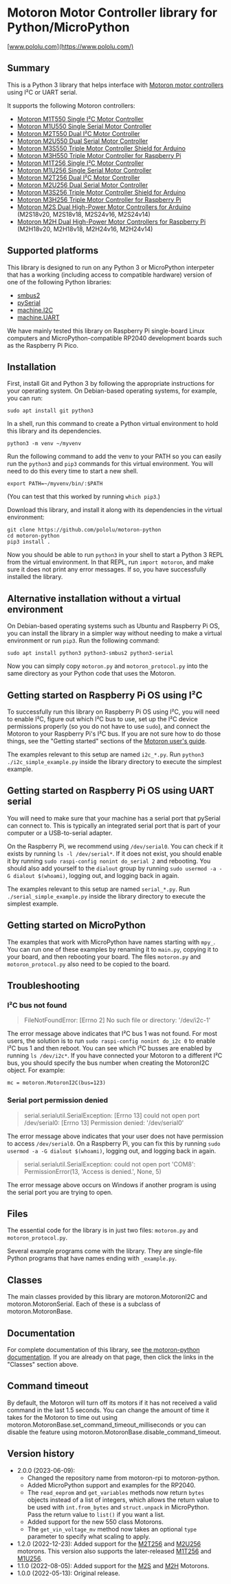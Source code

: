 # Motoron Motor Controller library for Python/MicroPython

[www.pololu.com](https://www.pololu.com/)

## Summary

This is a Python 3 library that helps interface with
[Motoron motor controllers][motoron] using I&sup2;C or UART serial.

It supports the following Motoron controllers:

- [Motoron M1T550 Single I&sup2;C Motor Controller][M1T550]
- [Motoron M1U550 Single Serial Motor Controller][M1U550]
- [Motoron M2T550 Dual I&sup2;C Motor Controller][M2T550]
- [Motoron M2U550 Dual Serial Motor Controller][M2U550]
- [Motoron M3S550 Triple Motor Controller Shield for Arduino][M3S550]
- [Motoron M3H550 Triple Motor Controller for Raspberry Pi][M3H550]
- [Motoron M1T256 Single I&sup2;C Motor Controller][M1T256]
- [Motoron M1U256 Single Serial Motor Controller][M1U256]
- [Motoron M2T256 Dual I&sup2;C Motor Controller][M2T256]
- [Motoron M2U256 Dual Serial Motor Controller][M2U256]
- [Motoron M3S256 Triple Motor Controller Shield for Arduino][M3S256]
- [Motoron M3H256 Triple Motor Controller for Raspberry Pi][M3H256]
- [Motoron M2S Dual High-Power Motor Controllers for Arduino][M2S] (M2S18v20, M2S18v18, M2S24v16, M2S24v14)
- [Motoron M2H Dual High-Power Motor Controllers for Raspberry Pi][M2H] (M2H18v20, M2H18v18, M2H24v16, M2H24v14)

## Supported platforms

This library is designed to run on any Python 3 or MicroPython interpeter
that has a working (including access to compatible hardware)
version of one of the following Python libraries:

- [smbus2]
- [pySerial]
- [machine.I2C]
- [machine.UART]

We have mainly tested this library on Raspberry Pi single-board Linux computers
and MicroPython-compatible RP2040 development boards such as the
Raspberry Pi Pico.

## Installation

First, install Git and Python 3 by following the appropriate instructions for
your operating system.  On Debian-based operating systems, for example, you
can run:

    sudo apt install git python3

In a shell, run this command to create a Python virtual environment to
hold this library and its dependencies.

    python3 -m venv ~/myvenv

Run the following command to add the venv to your PATH so you can easily run the
`python3` and `pip3` commands for this virtual environment.  You will need to
do this every time to start a new shell.

    export PATH=~/myvenv/bin/:$PATH

(You can test that this worked by running `which pip3`.)

Download this library, and install it along with its dependencies in the
virtual environment:

    git clone https://github.com/pololu/motoron-python
    cd motoron-python
    pip3 install .

Now you should be able to run `python3` in your shell to start a Python 3 REPL
from the virtual environment.  In that REPL, run `import motoron`, and
make sure it does not print any error messages.  If so, you have successfully
installed the library.


## Alternative installation without a virtual environment

On Debian-based operating systems such as Ubuntu and Raspberry Pi OS, you can
install the library in a simpler way without needing to make a virtual
environment or run `pip3`.  Run the following command:

    sudo apt install python3 python3-smbus2 python3-serial

Now you can simply copy `motoron.py` and `motoron_protocol.py` into the same
directory as your Python code that uses the Motoron.


## Getting started on Raspberry Pi OS using I&sup2;C

To successfully run this library on Raspberry Pi OS using I&sup2;C,
you will need to enable I&sup2;C, figure out which I&sup2;C bus to use,
set up the I&sup2;C device permissions properly
(so you do not have to use `sudo`), and connect the Motoron to your
Raspberry Pi's I&sup2;C bus.  If you are not sure how to do those things,
see the "Getting started" sections of the [Motoron user's guide][guide].

The examples relevant to this setup are named `i2c_*.py`.
Run `python3 ./i2c_simple_example.py` inside the library directory to
execute the simplest example.


## Getting started on Raspberry Pi OS using UART serial

You will need to make sure that your machine has a serial port that
pySerial can connect to.  This is typically an integrated serial port that is
part of your computer or a USB-to-serial adapter.

On the Raspberry Pi, we recommend using `/dev/serial0`.  You can check if it
exists by running `ls -l /dev/serial*`.
If it does not exist, you should enable it by running
`sudo raspi-config nonint do_serial 2` and rebooting.
You should also add yourself to the `dialout` group by running
`sudo usermod -a -G dialout $(whoami)`, logging out, and logging back in again.

The examples relevant to this setup are named `serial_*.py`.
Run `./serial_simple_example.py` inside the library directory to execute the
simplest example.

## Getting started on MicroPython

The examples that work with MicroPython have names starting with `mpy_`.
You can run one of these examples by renaming it to `main.py`,
copying it to your board, and then rebooting your board.
The files `motoron.py` and `motoron_protocol.py` also need to be copied
to the board.

## Troubleshooting

### I&sup2;C bus not found

> FileNotFoundError: [Errno 2] No such file or directory: '/dev/i2c-1'

The error message above indicates that I&sup2;C bus 1 was not found.
For most users, the solution is to run `sudo raspi-config nonint do_i2c 0`
to enable I&sup2;C bus 1 and then reboot.
You can see which I&sup2;C busses are enabled by running `ls /dev/i2c*`.
If you have connected your Motoron to a different I&sup2;C bus, you should
specify the bus number when creating the MotoronI2C object.  For example:

    mc = motoron.MotoronI2C(bus=123)

### Serial port permission denied

> serial.serialutil.SerialException: [Errno 13] could not open port /dev/serial0: [Errno 13] Permission denied: '/dev/serial0'

The error message above indicates that your user does not have permission to
access `/dev/serial0`.  On a Raspberry Pi, you can fix this by running
`sudo usermod -a -G dialout $(whoami)`, logging out, and logging back in again.

> serial.serialutil.SerialException: could not open port 'COM8': PermissionError(13, 'Access is denied.', None, 5)

The error message above occurs on Windows if another program is using the
serial port you are trying to open.

## Files

The essential code for the library is in just two files: `motoron.py` and
`motoron_protocol.py`.

Several example programs come with the library.  They are single-file
Python programs that have names ending with `_example.py`.

## Classes

The main classes provided by this library are motoron.MotoronI2C and
motoron.MotoronSerial.  Each of these is a subclass of motoron.MotoronBase.

## Documentation

For complete documentation of this library, see
[the motoron-python documentation][doc].
If you are already on that page, then click the links in the "Classes" section
above.

## Command timeout

By default, the Motoron will turn off its motors if it has not received a valid
command in the last 1.5 seconds.  You can change the amount of time it
takes for the Motoron to time out using
motoron.MotoronBase.set_command_timeout_milliseconds or you can disable the
feature using motoron.MotoronBase.disable_command_timeout.

## Version history

* 2.0.0 (2023-06-09):
  - Changed the repository name from motoron-rpi to motoron-python.
  - Added MicroPython support and examples for the RP2040.
  - The `read_eeprom` and `get_variables` methods now return `bytes`
    objects instead of a list of integers, which allows the return
    value to be used with `int.from_bytes` and `struct.unpack` in MicroPython.
    Pass the return value to `list()` if you want a list.
  - Added support for the new 550 class Motorons.
  - The `get_vin_voltage_mv` method now takes an optional `type` parameter to
    specify what scaling to apply.
* 1.2.0 (2022-12-23): Added support for the [M2T256] and [M2U256] motorons.
  This version also supports the later-released [M1T256] and [M1U256].
* 1.1.0 (2022-08-05): Added support for the [M2S] and [M2H] Motorons.
* 1.0.0 (2022-05-13): Original release.

[motoron]: https://pololu.com/motoron
[M1T550]: https://www.pololu.com/product/5075
[M1U550]: https://www.pololu.com/product/5077
[M2T550]: https://www.pololu.com/product/5079
[M2U550]: https://www.pololu.com/product/5081
[M3S550]: https://www.pololu.com/category/304
[M3H550]: https://www.pololu.com/category/305
[M1T256]: https://www.pololu.com/product/5061
[M1U256]: https://www.pololu.com/product/5063
[M2T256]: https://www.pololu.com/product/5065
[M2U256]: https://www.pololu.com/product/5067
[M3S256]: https://www.pololu.com/category/290
[M3H256]: https://www.pololu.com/category/292
[M2S]: https://www.pololu.com/category/291
[M2H]: https://www.pololu.com/category/293
[doc]: https://pololu.github.io/motoron-python/
[guide]: https://www.pololu.com/docs/0J84
[smbus2]: https://github.com/kplindegaard/smbus2
[pySerial]: https://github.com/pyserial/pyserial/
[machine.I2C]: https://docs.micropython.org/en/latest/library/machine.I2C.html
[machine.UART]: https://docs.micropython.org/en/latest/library/machine.UART.html
[MSYS2]: https://www.msys2.org/
